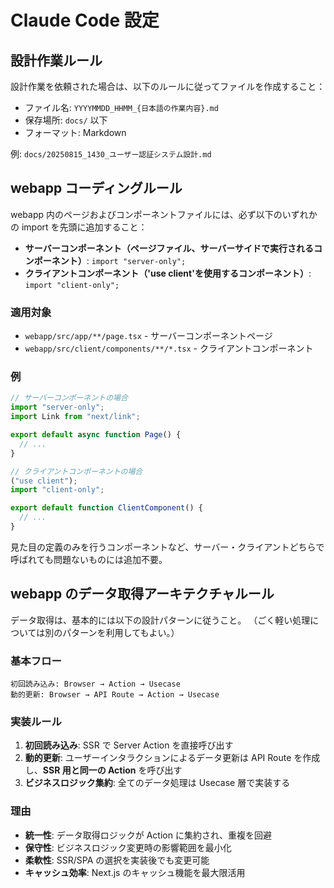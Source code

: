 # Claude Code 設定

## 設計作業ルール

設計作業を依頼された場合は、以下のルールに従ってファイルを作成すること：

- ファイル名: `YYYYMMDD_HHMM_{日本語の作業内容}.md`
- 保存場所: `docs/` 以下
- フォーマット: Markdown

例: `docs/20250815_1430_ユーザー認証システム設計.md`

## webapp コーディングルール

webapp 内のページおよびコンポーネントファイルには、必ず以下のいずれかの import を先頭に追加すること：

- **サーバーコンポーネント（ページファイル、サーバーサイドで実行されるコンポーネント）**: `import "server-only";`
- **クライアントコンポーネント（'use client'を使用するコンポーネント）**: `import "client-only";`

### 適用対象

- `webapp/src/app/**/page.tsx` - サーバーコンポーネントページ
- `webapp/src/client/components/**/*.tsx` - クライアントコンポーネント

### 例

```typescript
// サーバーコンポーネントの場合
import "server-only";
import Link from "next/link";

export default async function Page() {
  // ...
}

// クライアントコンポーネントの場合
("use client");
import "client-only";

export default function ClientComponent() {
  // ...
}
```

見た目の定義のみを行うコンポーネントなど、サーバー・クライアントどちらで呼ばれても問題ないものには追加不要。

## webapp のデータ取得アーキテクチャルール

データ取得は、基本的には以下の設計パターンに従うこと。
（ごく軽い処理については別のパターンを利用してもよい。）

### 基本フロー

```
初回読み込み: Browser → Action → Usecase
動的更新: Browser → API Route → Action → Usecase
```

### 実装ルール

1. **初回読み込み**: SSR で Server Action を直接呼び出す
2. **動的更新**: ユーザーインタラクションによるデータ更新は API Route を作成し、**SSR 用と同一の Action** を呼び出す
3. **ビジネスロジック集約**: 全てのデータ処理は Usecase 層で実装する

### 理由

- **統一性**: データ取得ロジックが Action に集約され、重複を回避
- **保守性**: ビジネスロジック変更時の影響範囲を最小化
- **柔軟性**: SSR/SPA の選択を実装後でも変更可能
- **キャッシュ効率**: Next.js のキャッシュ機能を最大限活用
